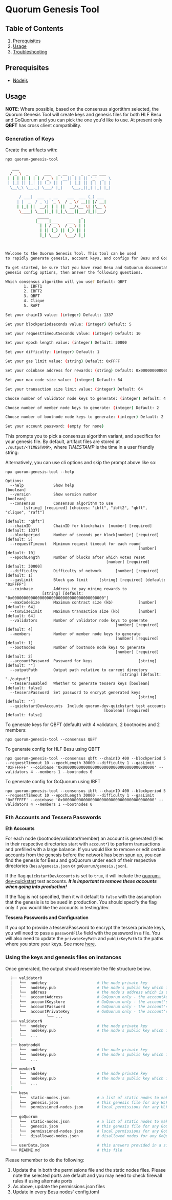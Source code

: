 # Quorum Genesis Tool

## Table of Contents

1. [Prerequisites](#prerequisites)
2. [Usage](#usage)
3. [Troubleshooting](#troubleshooting)

## Prerequisites

- [Nodejs](https://nodejs.org/en/download/)

## Usage

**NOTE**: Where possible, based on the consensus algortithm selected, the Quorum Genesis Tool will create keys and genesis files for both HLF Besu and GoQuorum and you can pick the one you'd like to use. At present only **QBFT** has cross client compatibility.

### Generation of Keys

Create the artifacts with:

```bash
npx quorum-genesis-tool

   ___
  / _ \  _   _   ___   _ __  _   _  _ __ ___
 | | | || | | | / _ \ | '__|| | | || '_'  _  \
 | |_| || |_| || (_) || |   | |_| || | | | | |
  \__\_\ \__,_| \___/ |_|    \__,_||_| |_| |_|

      / ___|  ___  _ __    ___  ___ (_) ___
     | |  _  / _ \| '_ \  / _ \/ __|| |/ __|
     | |_| ||  __/| | | ||  __/\__ \| |\__ \
      \____| \___||_| |_|_\___||___/|_||___/
              _____              _
             |_   _|___    ___  | |
               | | / _ \  / _ \ | |
               | || (_) || (_) || |
               |_| \___/  \___/ |_|



Welcome to the Quorum Genesis Tool. This tool can be used
to rapidly generate genesis, account keys, and configs for Besu and GoQuorum.

To get started, be sure that you have read Besu and GoQuorum documentation regarding
genesis config options, then answer the following questions.

Which consensus algorithm will you use? Default: QBFT
        1. IBFT1
        2. IBFT2
        3. QBFT
        4. Clique
        5. RAFT

Set your chainID value: (integer) Default: 1337

Set your blockperiodseconds value: (integer) Default: 5

Set your requestTimeoutSeconds value: (integer) Default: 10

Set your epoch length value: (integer) Default: 30000

Set your difficulty: (integer) Default: 1

Set your gas limit value: (string) Default: 0xFFFF

Set your coinbase address for rewards: (string) Default: 0x0000000000000000000000000000000000000000

Set your max code size value: (integer) Default: 64

Set your transaction size limit value: (integer) Default: 64

Choose number of validator node keys to generate: (integer) Default: 4

Choose number of member node keys to generate: (integer) Default: 2

Choose number of bootnode node keys to generate: (integer) Default: 2

Set your account password: (empty for none)


```

This prompts you to pick a consensus algorithm variant, and specifics for your genesis file. By default,
artifact files are stored at `./output/<TIMESTAMP>`, where _TIMESTAMP_ is the time in a user friendly string:

Alternatively, you can use cli options and skip the prompt above like so:

```
npx quorum-genesis-tool --help

Options:
  --help             Show help                                         [boolean]
  --version          Show version number                               [boolean]
  --consensus        Consensus algorithm to use
        [string] [required] [choices: "ibft", "ibft2", "qbft", "clique", "raft"]
                                                               [default: "qbft"]
  --chainID          ChainID for blockchain  [number] [required] [default: 1337]
  --blockperiod      Number of seconds per block[number] [required] [default: 5]
  --requestTimeout   Minimum request timeout for each round
                                                          [number] [default: 10]
  --epochLength      Number of blocks after which votes reset
                                            [number] [required] [default: 30000]
  --difficulty       Difficulty of network      [number] [required] [default: 1]
  --gasLimit         Block gas limit     [string] [required] [default: "0xFFFF"]
  --coinbase         Address to pay mining rewards to
                [string] [default: "0x0000000000000000000000000000000000000000"]
  --maxCodeSize      Maximum contract size (kb)           [number] [default: 64]
  --txnSizeLimit     Maximum transaction size (kb)        [number] [default: 64]
  --validators       Number of validator node keys to generate
                                                [number] [required] [default: 4]
  --members          Number of member node keys to generate
                                                [number] [required] [default: 1]
  --bootnodes        Number of bootnode node keys to generate
                                                [number] [required] [default: 2]
  --accountPassword  Password for keys                    [string] [default: ""]
  --outputPath       Output path relative to current directory
                                                  [string] [default: "./output"]
  --tesseraEnabled   Whether to generate tessera keys [boolean] [default: false]
  --tesseraPassword  Set password to encrypt generated keys
                                                          [string] [default: ""]
  --quickstartDevAccounts  Include quorum-dev-quickstart test accounts
                                           [boolean] [required] [default: false]
```

To generate keys for QBFT (default) with 4 validators, 2 bootnodes and 2 members:

```
npx quorum-genesis-tool --consensus QBFT
```

To generate config for HLF Besu using QBFT

```
npx quorum-genesis-tool --consensus qbft --chainID 400 --blockperiod 5 --requestTimeout 10 --epochLength 30000 --difficulty 1 --gasLimit '0xFFFFFF' --coinbase '0x0000000000000000000000000000000000000000' --validators 4 --members 1 --bootnodes 0
```

To generate config for GoQuorum using IBFT

```
npx quorum-genesis-tool --consensus ibft --chainID 400 --blockperiod 5 --requestTimeout 10 --epochLength 30000 --difficulty 1 --gasLimit '0xFFFFFF' --coinbase '0x0000000000000000000000000000000000000000' --validators 4 --members 1 --bootnodes 0
```

### Eth Accounts and Tessera Passwords

**Eth Accounts**

For each node (bootnode/validator/member) an account is generated (files in their respective directories start with `account*`) to perform transactions and prefilled with a large balance. If you would like to remove or edit certain accounts from the genesis before the network has been spun up, you can find the genesis for Besu and goQuorum under each of their respective directories (`besu/genesis.json` or `goQuorum/genesis.json`). 

If the flag `quickstartDevAccounts` is set to `true`, it will include the [quorum-dev-quickstart](https://github.com/ConsenSys/quorum-dev-quickstart) test accounts. _**It is important to remove these accounts when going into production!**_

If the flag is not specified, then it will default to `false` with the assumption that the genesis is to be sued in production. You should specify the flag only if you would like the accounts in testing/dev.

**Tessera Passwords and Configuration**

If you opt to provide a tesseraPassword to encrypt the tessera private keys, you will need to pass a `passwordFile` field with the password in a file. You will also need to update the `privateKeyPath` and `publicKeyPath` to the paths where you store your keys. See more [here](https://docs.tessera.consensys.net/en/stable/HowTo/Configure/Keys/File-Based-Key-Pairs/).

### Using the keys and genesis files on instances

Once generated, the output should resemble the file structure below.

```bash
  ├── validator0
  │   └──  nodekey                      # the node private key
  │   └──  nodekey.pub                  # the node's public key which is used in the enode
  │   └──  address                      # the node's address which is used to vote the validator in/out
  │   └──  accountAddress               # GoQuorum only - the accountAddress
  │   └──  accountKeystore              # GoQuorum only - the account's v3 keystore
  │   └──  accountPassword              # GoQuorum only - the account's password (you would have supplied this)
  │   └──  accountPrivateKey            # GoQuorum only - the account's private key
  │               └── ...
  ├── validatorN
  │   └──  nodekey                      # the node private key
  │   └──  nodekey.pub                  # the node's public key which is used in the enode
  │   └──  ...
  |
  ├── bootnodeN
  │   └──  nodekey                      # the node private key
  │   └──  nodekey.pub                  # the node's public key which is used in the enode
  │   └──  ...
  |
  ├── memberN
  │   └──  nodekey                      # the node private key
  │   └──  nodekey.pub                  # the node's public key which is used in the enode
  │   └──  ...
  |
  └── besu
  │   └──  static-nodes.json            # a list of static nodes to make peering faster
  │   └──  genesis.json                 # this genesis file for any HLF Besu nodes
  │   └──  permissioned-nodes.json      # local permissions for any HLF Besu node
  │
  └── goQuorum
  │   └──  static-nodes.json            # a list of static nodes to make peering faster
  │   └──  genesis.json                 # this genesis file for any GoQuorum nodes
  │   └──  permissioned-nodes.json      # local permissions for any GoQuorum node
  │   └──  disallowed-nodes.json        # disallowed nodes for any GoQuorum node ie this new nodes will not connect to any nodes on this list
  │
  └── userData.json                     # this answers provided in a single map
  └── README.md                         # this file

```

Please remember to do the following:

1. Update the **<HOST>** in both the permissions file and the static nodes files. Please note the selected ports are default and you may need to check firewall rules if using alternate ports
2. As above, update the permissions.json files
3. Update **<HOST>** in every Besu nodes' config.toml
